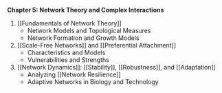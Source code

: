 **Chapter 5: Network Theory and Complex Interactions**

1. [[Fundamentals of Network Theory]]
    - Network Models and Topological Measures
    - Network Formation and Growth Models
2. [[Scale-Free Networks]] and [[Preferential Attachment]]
    - Characteristics and Models
    - Vulnerabilities and Strengths
3. [[Network Dynamics]]: [[Stability]], [[Robustness]], and [[Adaptation]]
    - Analyzing [[Network Resilience]]
    - Adaptive Networks in Biology and Technology